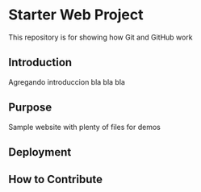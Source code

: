 # Starter Web Project

This repository is for showing how Git and GitHub work

## Introduction

Agregando introduccion bla bla bla 

## Purpose

Sample website with plenty of files for demos


## Deployment

## How to Contribute

